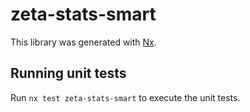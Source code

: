 # zeta-stats-smart

This library was generated with [Nx](https://nx.dev).

## Running unit tests

Run `nx test zeta-stats-smart` to execute the unit tests.
